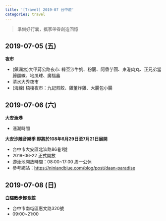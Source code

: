```yaml
---
title: '[Travel] 2019-07 台中遊'
categories: travel
---
```


>準備好行囊，攜家帶眷創造回憶

## 2019-07-05 (五)

**夜市**
* (鎮瀾宮)大甲蔣公路夜市: 綠豆沙牛奶、粉腸、阿香芋圓、東港肉丸、正兄弟當歸麵線、地瓜球、廣福鑫
* 清水大秀夜市
* (海線) 梧棲夜市：九記煎餃、雞董炸雞、大腸包小腸

## 2019-07-06 (六)

**大安漁港**
* 漲潮時間

**大安沙雕音樂季 即將於108年6月29日至7月21日展開**
* 台中市大安區北汕路86巷1號
* 2019-06-22 正式開放
* 游泳池開放時間：08:00~17:00 周一公休
* 參考網站：https://niniandblue.com/blog/post/daan-paradise

## 2019-07-08 (日)

**白貓散步輕食館**
* 台中市南屯區惠文路320號
* 09:00~21:00
